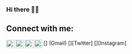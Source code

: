 ### Hi there 👋🏼

## Connect with me:
[<img align="left" width="22px" src="https://cdn.jsdelivr.net/npm/simple-icons@v3/icons/gmail.svg">] (Gmail)
[<img align="left" width="22px" src="https://cdn.jsdelivr.net/npm/simple-icons@v3/icons/linkedin.svg">](https://www.linkedin.com/in/teddy-asola/)
[<img align="left" width="22px" src="https://cdn.jsdelivr.net/npm/simple-icons@v3/icons/twitter.svg">][Twitter]
[<img align="left" width="22px" src="https://cdn.jsdelivr.net/npm/simple-icons@v3/icons/instagram.svg">][Instagram]
